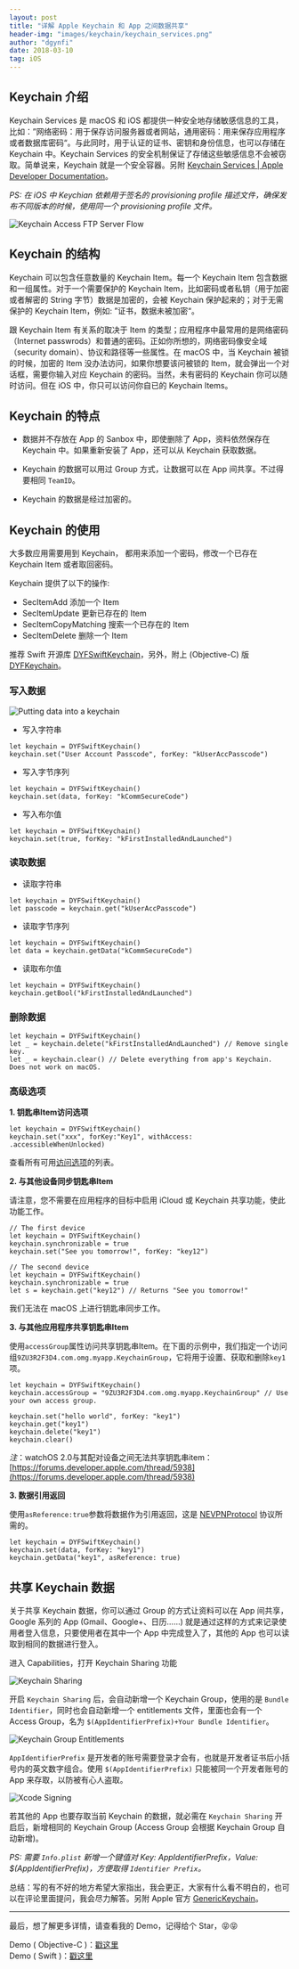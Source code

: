 ```yaml
---
layout: post
title: "详解 Apple Keychain 和 App 之间数据共享"
header-img: "images/keychain/keychain_services.png"
author: "dgynfi"
date: 2018-03-10
tag: iOS
---
```



## Keychain 介绍

Keychain Services 是 macOS 和 iOS 都提供一种安全地存储敏感信息的工具，比如：”网络密码：用于保存访问服务器或者网站，通用密码：用来保存应用程序或者数据库密码“。与此同时，用于认证的证书、密钥和身份信息，也可以存储在 Keychain 中。Keychain Services 的安全机制保证了存储这些敏感信息不会被窃取。简单说来，Keychain 就是一个安全容器。另附 [Keychain Services | Apple Developer Documentation](https://developer.apple.com/documentation/security/keychain_services)。

*PS: 在 iOS 中 Keychian 依赖用于签名的 provisioning profile 描述文件，确保发布不同版本的时候，使用同一个 provisioning profile 文件。*

![Keychain Access FTP Server Flow](https://dgynfi.github.io/images/keychain/keychain_access_ftp_server_flow.png)

## Keychain 的结构

Keychain 可以包含任意数量的 Keychain Item。每一个 Keychain Item 包含数据和一组属性。对于一个需要保护的 Keychain Item，比如密码或者私钥（用于加密或者解密的 String 字节）数据是加密的，会被 Keychain 保护起来的；对于无需保护的 Keychain Item，例如: ”证书，数据未被加密“。

跟 Keychain Item 有关系的取决于 Item 的类型；应用程序中最常用的是网络密码（Internet passwrods）和普通的密码。正如你所想的，网络密码像安全域（security domain）、协议和路径等一些属性。在 macOS 中，当 Keychain 被锁的时候，加密的 Item 没办法访问，如果你想要该问被锁的 Item，就会弹出一个对话框，需要你输入对应 Keychain 的密码。当然，未有密码的 Keychain 你可以随时访问。但在 iOS 中，你只可以访问你自已的 Keychain Items。

## Keychain 的特点

- 数据并不存放在 App 的 Sanbox 中，即使删除了 App，资料依然保存在 Keychain 中。如果重新安装了 App，还可以从 Keychain 获取数据。

- Keychain 的数据可以用过 Group 方式，让数据可以在 App 间共享。不过得要相同 `TeamID`。

- Keychain 的数据是经过加密的。

## Keychain 的使用 

大多数应用需要用到 Keychain， 都用来添加一个密码，修改一个已存在 Keychain Item 或者取回密码。

Keychain 提供了以下的操作:

- SecItemAdd 添加一个 Item
- SecItemUpdate 更新已存在的 Item
- SecItemCopyMatching 搜索一个已存在的 Item
- SecItemDelete 删除一个 Item

推荐 Swift 开源库 [DYFSwiftKeychain](https://github.com/dgynfi/DYFSwiftKeychain)，另外，附上 (Objective-C) 版 [DYFKeychain](https://github.com/dgynfi/DYFKeychain)。

### 写入数据

![Putting data into a keychain](https://dgynfi.github.io/images/keychain/putting_data_into_keychain.png)

- 写入字符串

```
let keychain = DYFSwiftKeychain()
keychain.set("User Account Passcode", forKey: "kUserAccPasscode")
```

- 写入字节序列

```
let keychain = DYFSwiftKeychain()
keychain.set(data, forKey: "kCommSecureCode")
```

- 写入布尔值

```
let keychain = DYFSwiftKeychain()
keychain.set(true, forKey: "kFirstInstalledAndLaunched")
```

### 读取数据

- 读取字符串

```
let keychain = DYFSwiftKeychain()
let passcode = keychain.get("kUserAccPasscode")
```

- 读取字节序列

```
let keychain = DYFSwiftKeychain()
let data = keychain.getData("kCommSecureCode")
```

- 读取布尔值

```
let keychain = DYFSwiftKeychain()
keychain.getBool("kFirstInstalledAndLaunched")
```

### 删除数据

```
let keychain = DYFSwiftKeychain()
let _ = keychain.delete("kFirstInstalledAndLaunched") // Remove single key.
let _ = keychain.clear() // Delete everything from app's Keychain. Does not work on macOS.
```

### 高级选项

**1. 钥匙串Item访问选项**

```
let keychain = DYFSwiftKeychain()
keychain.set("xxx", forKey:"Key1", withAccess: .accessibleWhenUnlocked)
```

查看所有可用[访问选项](https://github.com/dgynfi/DYFSwiftKeychain/blob/master/SwiftKeychain/DYFSwiftKeychain.swift)的列表。

**2. 与其他设备同步钥匙串Item**

请注意，您不需要在应用程序的目标中启用 iCloud 或 Keychain 共享功能，使此功能工作。

```
// The first device
let keychain = DYFSwiftKeychain()
keychain.synchronizable = true
keychain.set("See you tomorrow!", forKey: "key12")

// The second device
let keychain = DYFSwiftKeychain()
keychain.synchronizable = true
let s = keychain.get("key12") // Returns "See you tomorrow!"
```

我们无法在 macOS 上进行钥匙串同步工作。

**3. 与其他应用程序共享钥匙串Item**

使用`accessGroup`属性访问共享钥匙串Item。在下面的示例中，我们指定一个访问组`9ZU3R2F3D4.com.omg.myapp.KeychainGroup`，它将用于设置、获取和删除`key1`项。

```
let keychain = DYFSwiftKeychain()
keychain.accessGroup = "9ZU3R2F3D4.com.omg.myapp.KeychainGroup" // Use your own access group.

keychain.set("hello world", forKey: "key1")
keychain.get("key1")
keychain.delete("key1")
keychain.clear()
```

*注*：watchOS 2.0与其配对设备之间无法共享钥匙串item：[https://forums.developer.apple.com/thread/5938](https://forums.developer.apple.com/thread/5938)

**3. 数据引用返回**

使用`asReference:true`参数将数据作为引用返回，这是 [NEVPNProtocol](https://developer.apple.com/documentation/networkextension/nevpnprotocol) 协议所需的。

```
let keychain = DYFSwiftKeychain()
keychain.set(data, forKey: "key1")
keychain.getData("key1", asReference: true)
```

## 共享 Keychain 数据

关于共享 Keychain 数据，你可以通过 Group 的方式让资料可以在 App 间共享，Google 系列的 App (Gmail、Google+、日历……) 就是通过这样的方式来记录使用者登入信息，只要使用者在其中一个 App 中完成登入了，其他的 App 也可以读取到相同的数据进行登入。

进入 Capabilities，打开 Keychain Sharing 功能

![Keychain Sharing](https://dgynfi.github.io/images/keychain/keychain_sharing.png)

开启 `Keychain Sharing` 后，会自动新增一个 Keychain Group，使用的是 `Bundle Identifier`，同时也会自动新增一个 entitlements 文件，里面也会有一个 Access Group，名为 `$(AppIdentifierPrefix)+Your Bundle Identifier`。

![Keychain Group Entitlements](https://dgynfi.github.io/images/keychain/keychain_group_entitlements.png)

`AppIdentifierPrefix` 是开发者的账号需要登录才会有，也就是开发者证书后小括号内的英文数字组合。使用 `$(AppIdentifierPrefix)` 只能被同一个开发者账号的 App 来存取，以防被有心人盗取。

![Xcode Signing](https://dgynfi.github.io/images/keychain/xcode_signing.png)

若其他的 App 也要存取当前 Keychain 的数据，就必需在 `Keychain Sharing` 开启后，新增相同的 Keychain Group (Access Group 会根据 Keychain Group 自动新增)。

*PS: 需要 `Info.plist` 新增一个键值对 Key: AppIdentifierPrefix，Value: $(AppIdentifierPrefix)，方便取得 `Identifier Prefix`。*

总结：写的有不好的地方希望大家指出，我会更正，大家有什么看不明白的，也可以在评论里面提问，我会尽力解答。另附 Apple 官方 [GenericKeychain](https://developer.apple.com/library/archive/samplecode/GenericKeychain/Introduction/Intro.html#//apple_ref/doc/uid/DTS40007797)。

---

最后，想了解更多详情，请查看我的 Demo，记得给个 Star，😝😝

Demo ( Objective-C )：[戳这里](https://github.com/dgynfi/DYFSwiftKeychain) <br >
Demo ( Swift )：[戳这里](https://github.com/dgynfi/DYFKeychain)

